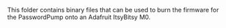 This folder contains binary files that can be used to burn the firmware for the PasswordPump onto an Adafruit ItsyBitsy M0.
